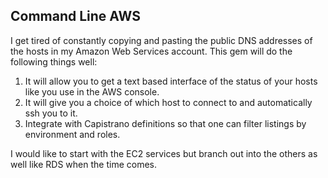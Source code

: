 ## Command Line AWS

I get tired of constantly copying and pasting the public DNS addresses of the hosts in my Amazon Web
Services account.  This gem will do the following things well:

1. It will allow you to get a text based interface of the status of your hosts like you use in the
   AWS console.
1. It will give you a choice of which host to connect to and automatically ssh you to it.
1. Integrate with Capistrano definitions so that one can filter listings by environment and roles.

I would like to start with the EC2 services but branch out into the others as well like RDS when the
time comes.
